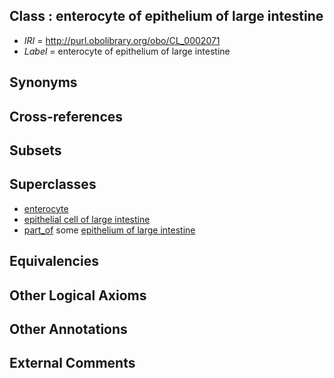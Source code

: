 
## Class : enterocyte of epithelium of large intestine

 * *IRI* = http://purl.obolibrary.org/obo/CL_0002071
 * *Label* = enterocyte of epithelium of large intestine

## Synonyms


## Cross-references


## Subsets


## Superclasses

 * [enterocyte](../../CL/84/CL_0000584.md)
 * [epithelial cell of large intestine](../../CL/53/CL_0002253.md)
 * [part_of](../../BFO/50/BFO_0000050.md) some [epithelium of large intestine](../../UBERON/78/UBERON_0001278.md)

## Equivalencies


## Other Logical Axioms


## Other Annotations


## External Comments


